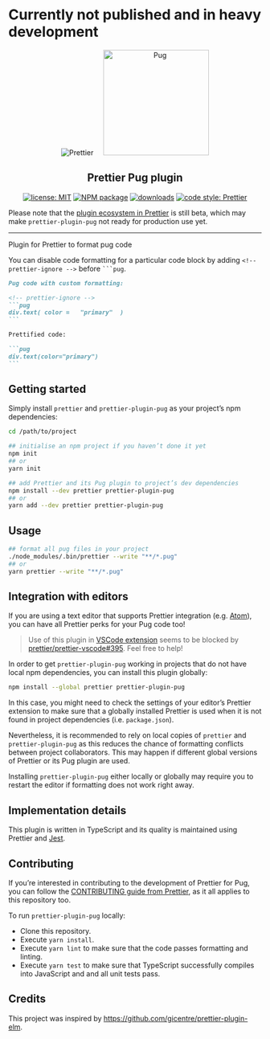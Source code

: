 # Currently not published and in heavy development

<p align="center">
  &nbsp;&nbsp;<img alt="Prettier"
  src="https://cdn.rawgit.com/prettier/prettier-logo/master/images/prettier-icon-light.svg">&nbsp;&nbsp;
  &nbsp;&nbsp;<img alt="Pug"
  height="210"
  src="https://cdn.rawgit.com/pugjs/pug-logo/eec436cee8fd9d1726d7839cbe99d1f694692c0c/SVG/pug-final-logo-_-colour-128.svg">&nbsp;&nbsp;
</p>

<h2 align="center">Prettier Pug plugin</h2>

<p align="center">
  <a href="https://github.com/Shinigami92/prettier-plugin-pug/blob/master/LICENSE">
    <img alt="license: MIT" src="https://img.shields.io/github/license/Shinigami92/prettier-plugin-pug.svg?style=flat-square"><!--
  --></a>
  <a href="https://www.npmjs.com/package/prettier-plugin-pug">
    <img alt="NPM package" src="https://img.shields.io/npm/v/prettier-plugin-pug.svg?style=flat-square"><!--
  --></a>
  <a href="https://www.npmjs.com/package/prettier-plugin-pug">
    <img alt="downloads" src="https://img.shields.io/npm/dt/prettier-plugin-pug.svg?style=flat-square"><!--
   --></a>
  <a href="#badge">
    <img alt="code style: Prettier" src="https://img.shields.io/badge/code_style-prettier-ff69b4.svg?style=flat-square"><!--
  --></a>
</p>

Please note that the [plugin ecosystem in Prettier](https://prettier.io/docs/en/plugins.html) is still beta, which may make <nobr>`prettier-plugin-pug`</nobr> not ready for production use yet.

---

Plugin for Prettier to format pug code

You can disable code formatting for a particular code block by adding <nobr>`<!-- prettier-ignore -->`</nobr> before ` ```pug `.

````markdown
Pug code with custom formatting:

<!-- prettier-ignore -->
```pug
div.text( color =   "primary"  )
```

Prettified code:

```pug
div.text(color="primary")
```
````

## Getting started

Simply install `prettier` and `prettier-plugin-pug` as your project’s npm dependencies:

```bash
cd /path/to/project

## initialise an npm project if you haven’t done it yet
npm init
## or
yarn init

## add Prettier and its Pug plugin to project’s dev dependencies
npm install --dev prettier prettier-plugin-pug
## or
yarn add --dev prettier prettier-plugin-pug
```

## Usage

```bash
## format all pug files in your project
./node_modules/.bin/prettier --write "**/*.pug"
## or
yarn prettier --write "**/*.pug"
```

## Integration with editors

If you are using a text editor that supports Prettier integration (e.g. [Atom](https://atom.io/packages/prettier-atom)), you can have all Prettier perks for your Pug code too!

> Use of this plugin in [VSCode extension](https://github.com/prettier/prettier-vscode) seems to be blocked by [prettier/prettier-vscode#395](https://github.com/prettier/prettier-vscode/issues/395).
> Feel free to help!

In order to get `prettier-plugin-pug` working in projects that do not have local npm dependencies, you can install this plugin globally:

```bash
npm install --global prettier prettier-plugin-pug
```

In this case, you might need to check the settings of your editor’s Prettier extension to make sure that a globally installed Prettier is used when it is not found in project dependencies (i.e. `package.json`).

Nevertheless, it is recommended to rely on local copies of `prettier` and `prettier-plugin-pug` as this reduces the chance of formatting conflicts between project collaborators.
This may happen if different global versions of Prettier or its Pug plugin are used.

Installing `prettier-plugin-pug` either locally or globally may require you to restart the editor if formatting does not work right away.

## Implementation details

This plugin is written in TypeScript and its quality is maintained using Prettier and [Jest](https://jestjs.io).

## Contributing

If you’re interested in contributing to the development of Prettier for Pug, you can follow the [CONTRIBUTING guide from Prettier](https://github.com/prettier/prettier/blob/master/CONTRIBUTING.md), as it all applies to this repository too.

To run `prettier-plugin-pug` locally:

-   Clone this repository.
-   Execute `yarn install`.
-   Execute `yarn lint` to make sure that the code passes formatting and linting.
-   Execute `yarn test` to make sure that TypeScript successfully compiles into JavaScript and and all unit tests pass.

## Credits

This project was inspired by https://github.com/gicentre/prettier-plugin-elm.

